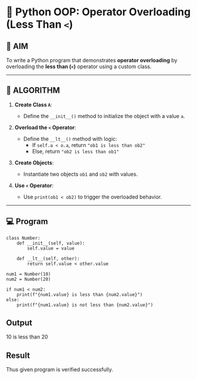 # 🐍 Python OOP: Operator Overloading (Less Than `<`)

## 🎯 AIM

To write a Python program that demonstrates **operator overloading** by overloading the **less than (`<`)** operator using a custom class.

---

## 🧠 ALGORITHM

1. **Create Class `A`**:
   - Define the `__init__()` method to initialize the object with a value `a`.

2. **Overload the `<` Operator**:
   - Define the `__lt__()` method with logic:
     - If `self.a < o.a`, return `"ob1 is less than ob2"`
     - Else, return `"ob2 is less than ob1"`

3. **Create Objects**:
   - Instantiate two objects `ob1` and `ob2` with values.

4. **Use `<` Operator**:
   - Use `print(ob1 < ob2)` to trigger the overloaded behavior.

---

## 💻 Program
~~~
class Number:
    def __init__(self, value):
        self.value = value

    def __lt__(self, other):
        return self.value < other.value

num1 = Number(10)
num2 = Number(20)

if num1 < num2:
    print(f"{num1.value} is less than {num2.value}")
else:
    print(f"{num1.value} is not less than {num2.value}")
~~~

## Output
10 is less than 20


## Result
Thus given program is verified successfully.
